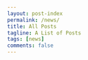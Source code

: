 ```yaml
---
layout: post-index
permalink: /news/
title: All Posts
tagline: A List of Posts
tags: [news]
comments: false
---
```


